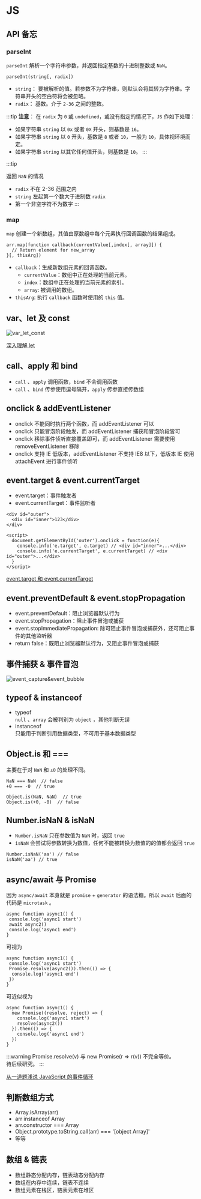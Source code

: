 # JS

## API 备忘

### parseInt

`parseInt` 解析一个字符串参数，并返回指定基数的十进制整数或 `NaN`。

```
parseInt(string[, radix])
```

- `string`： 要被解析的值。若参数不为字符串，则默认会将其转为字符串。字符串开头的空白符将会被忽略。
- `radix`： 基数。介于 `2-36` 之间的整数。

:::tip
**注意**： 在 `radix` 为 `0` 或 `undefined`，或没有指定的情况下，`JS` 作如下处理：

- 如果字符串 `string` 以 `0x` 或者 `0X` 开头，则基数是 `16`。
- 如果字符串 `string` 以 `0` 开头，基数是 `8` 或者 `10`，一般为 `10`，具体视环境而定。
- 如果字符串 `string` 以其它任何值开头，则基数是 `10`。
:::

:::tip

返回 `NaN` 的情况

- `radix` 不在 2-36 范围之内
- `string` 左起第一个数大于进制数 `radix`
- 第一个非空字符不为数字
:::

### map

`map` 创建一个新数组，其值由原数组中每个元素执行回调函数的结果组成。

```
arr.map(function callback(currentValue[,index[, array]]) {
  // Return element for new_array
}[, thisArg])
```

- `callback`：生成新数组元素的回调函数。
  - `currentValue`：数组中正在处理的当前元素。
  - `index`：数组中正在处理的当前元素的索引。
  - `array`: 被调用的数组。
- `thisArg`: 执行 `callback` 函数时使用的 `this` 值。

## var、let 及 const

![var_let_const](https://raw.githubusercontent.com/Vsnoy/PicGo/main/VuePress/var_let_const.jpg)

[深入理解 let](https://github.com/gengarneko/blog-vuepress/tree/master/docs/frontEnd/es6)

## call、apply 和 bind

- `call` 、`apply` 调用函数，`bind` 不会调用函数
- `call` 、`bind` 传参使用逗号隔开，`apply` 传参直接传数组

## onclick & addEventListener

- onclick 不能同时执行两个函数，而 addEventListener 可以
- onclick 只能冒泡阶段触发，而 addEventListener 捕获和冒泡阶段皆可
- onclick 移除事件侦听直接覆盖即可，而 addEventListener 需要使用 removeEventListener 移除
- onclick 支持 IE 低版本，addEventListener 不支持 IE8 以下，低版本 IE 使用 attachEvent 进行事件侦听

## event.target & event.currentTarget

- event.target：事件触发者
- event.currentTarget：事件监听者

```
<div id="outer">
  <div id="inner">123</div>
</div>

<script>
  document.getElementById('outer').onclick = function(e){
    console.info('e.target', e.target) // <div id="inner">...</div>
    console.info('e.currentTarget', e.currentTarget) // <div id="outer">...</div>
  }
</script>
```

[event.target 和 event.currentTarget](https://segmentfault.com/a/1190000003021586)

## event.preventDefault & event.stopPropagation

- event.preventDefault：阻止浏览器默认行为
- event.stopPropagation：阻止事件冒泡或捕获
- event.stopImmediatePropagation: 除可阻止事件冒泡或捕获外，还可阻止事件的其他监听器
- return false：既阻止浏览器默认行为，又阻止事件冒泡或捕获

## 事件捕获 & 事件冒泡

![event_capture&event_bubble](https://raw.githubusercontent.com/Vsnoy/PicGo/main/VuePress/event_capture&event_bubble.jpg)

## typeof & instanceof

- typeof  
  `null` 、`array` 会被判别为 `object` ，其他判断无误
- instanceof  
  只能用于判断引用数据类型，不可用于基本数据类型

## Object.is 和 ===

主要在于对 `NaN` 和 `±0` 的处理不同。

```
NaN === NaN  // false
+0 === -0  // true

Object.is(NaN, NaN)  // true
Object.is(+0, -0)  // false
```

## Number.isNaN & isNaN

- `Number.isNaN` 只在参数值为 `NaN` 时，返回 `true`
- `isNaN` 会尝试将参数转换为数值，任何不能被转换为数值的的值都会返回 `true`

```
Number.isNaN('aa') // false
isNaN('aa') // true
```

## async/await 与 Promise

因为 `async/await` 本身就是 `promise` + `generator` 的语法糖。所以 `await` 后面的代码是 `microtask` 。

```
async function async1() {
 console.log('async1 start')
 await async2()
 console.log('async1 end')
}
```

可视为

```
async function async1() {
 console.log('async1 start')
 Promise.resolve(async2()).then(() => {
  console.log('async1 end')
 })
}
```

可近似视为

```
async function async1() {
  new Promise((resolve, reject) => {
    console.log('async1 start')
    resolve(async2())
  }).then(() => {
    console.log('async1 end')
  })
}
```

:::warning
Promise.resolve(v) 与 new Promise(r => r(v)) 不完全等价。  
待后续研究。
:::

[从一道题浅说 JavaScript 的事件循环](https://github.com/Advanced-Frontend/Daily-Interview-Question/issues/7)

## 判断数组方式

- Array.isArray(arr)
- arr instanceof Array
- arr.constructor === Array
- Object.prototype.toString.call(arr) === '[object Array]'
- 等等

## 数组 & 链表

- 数组静态分配内存，链表动态分配内存
- 数组在内存中连续，链表不连续
- 数组元素在栈区，链表元素在堆区
